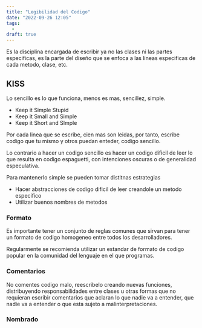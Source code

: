 ```yaml
---
title: "Legibilidad del Codigo"
date: "2022-09-26 12:05"
tags: 
  - 
draft: true
---
```

Es la disciplina encargada de escribir ya no las clases ni las partes especificas, es la parte del diseño que se enfoca a las lineas especificas de cada metodo, clase, etc.

## KISS
Lo sencillo es lo que funciona, menos es mas, sencillez, simple.
- Keep it Simple Stupid 
- Keep it Small and Simple
- Keep it Short and SImple

Por cada linea que se escribe, cien mas son leidas, por tanto, escribe codigo que tu mismo y otros puedan enteder, codigo sencillo.

Lo contrario a hacer un codigo sencillo es hacer un codigo dificil de leer lo que resulta en codigo espaguetti, con intenciones oscuras o de generalidad especulativa.

Para mantenerlo simple se pueden tomar distitnas estrategias

- Hacer abstracciones de codigo dificil de leer creandole un metodo especifico
- Utilizar buenos nombres de metodos

### Formato
Es importante tener un conjunto de reglas comunes que sirvan para tener un formato de codigo homogeneo entre todos los desarrolladores.

Regularmente se recomienda utilizar un estandar de formato de codigo popular en la comunidad del lenguaje en el que programas.

### Comentarios
No comentes codigo malo, reescribelo creando nuevas funciones, distribuyendo responsabilidades entre clases u otras formas que no requieran escribir comentarios que aclaran lo que nadie va a entender, que nadie va a entender o que esta sujeto a malinterpretaciones.

### Nombrado




